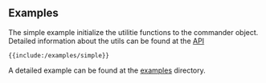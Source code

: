 ## Examples

The simple example initialize the utilitie functions to the commander object. Detailed information about the utils can be found at the [API](#api)

```
{{include:/examples/simple}}
```

A detailed example can be found at the [examples](/examples) directory.

